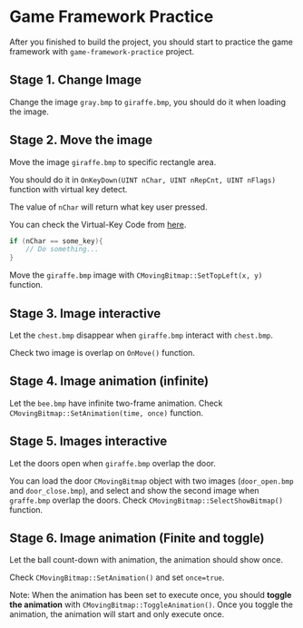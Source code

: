 # Game Framework Practice

After you finished to build the project, you should start to practice the game framework with `game-framework-practice` project.



## Stage 1. Change Image

Change the image `gray.bmp` to `giraffe.bmp`, you should do it when loading the image.



## Stage 2. Move the image

Move the image `giraffe.bmp` to specific rectangle area.

You should do it in `OnKeyDown(UINT nChar, UINT nRepCnt, UINT nFlags)` function with virtual key detect.

The value of `nChar` will return what key user pressed.



You can check the Virtual-Key Code from [here](https://learn.microsoft.com/zh-tw/windows/win32/inputdev/virtual-key-codes).

```cpp
if (nChar == some_key){
	// Do something...
}
```

Move the `giraffe.bmp` image with `CMovingBitmap::SetTopLeft(x, y)` function.



## Stage 3. Image interactive

Let the `chest.bmp` disappear when `giraffe.bmp` interact with `chest.bmp`.

Check two image is overlap on `OnMove()` function.



## Stage 4. Image animation (infinite)

Let the `bee.bmp` have infinite two-frame animation. Check `CMovingBitmap::SetAnimation(time, once)` function.



## Stage 5. Images interactive
<!-- TODO: here -->

Let the doors open when `giraffe.bmp` overlap the door.

You can load the door `CMovingBitmap` object with two images (`door_open.bmp` and `door_close.bmp`), and select and show the second image when `graffe.bmp` overlap the doors. Check `CMovingBitmap::SelectShowBitmap()` function.



## Stage 6. Image animation (Finite and toggle)

Let the ball count-down with animation, the animation should show once.

Check `CMovingBitmap::SetAnimation()` and set `once=true`.

Note: When the animation has been set to execute once, you should **toggle the animation** with `CMovingBitmap::ToggleAnimation()`. Once you toggle the animation, the animation will start and only execute once.

